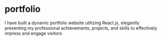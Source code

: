 # portfolio
I have built a dynamic portfolio website utilizing React.js, elegantly presenting my professional achievements, projects, and skills to effectively impress and engage visitors
